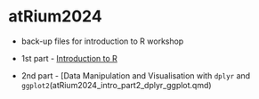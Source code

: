 # atRium2024
- back-up files for introduction to R workshop

- 1st part - [Introduction to R](atRium2024_intro_handout.qmd)
- 2nd part - [Data Manipulation and Visualisation with `dplyr` and `ggplot2`(atRium2024_intro_part2_dplyr_ggplot.qmd)
